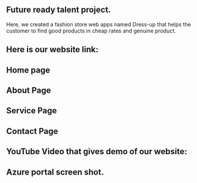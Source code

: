 ## Future ready talent project.
Here, we created a fashion store web apps named Dress-up that helps the customer to find good products in cheap rates and genuine product.

## Here is our website link:


## Home page 



## About Page


## Service Page


## Contact Page


## YouTube Video that gives demo of our website:



## Azure portal screen shot.
